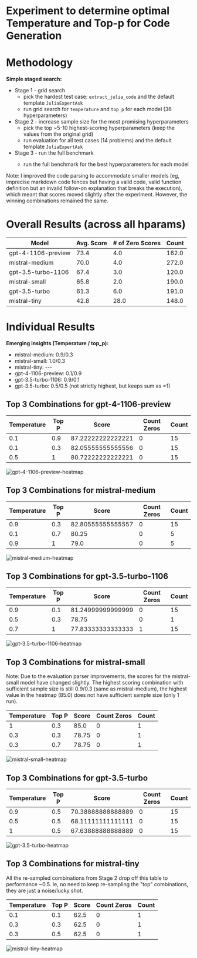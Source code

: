 # Experiment to determine optimal Temperature and Top-p for Code Generation

# Methodology

**Simple staged search:**
- Stage 1 - grid search
  - pick the hardest test case: `extract_julia_code` and the default template `JuliaExpertAsk`
  - run grid search for `temperature` and `top_p` for each model (36 hyperparameters)
- Stage 2 - increase sample size for the most promising hyperparameters
  - pick the top ~5-10 highest-scoring hyperparameters (keep the values from the original grid)
  - run evaluation for all test cases (14 problems) and the default template `JuliaExpertAsk`
- Stage 3 - run the full benchmark <done outside of the experiments folder>
  - run the full benchmark for the best hyperparameters for each model

Note: I improved the code parsing to accommodate smaller models (eg, imprecise markdown code fences but having a valid code, valid function definition but an invalid follow-on explanation that breaks the execution), which meant that scores moved slightly after the experiment. However, the winning combinations remained the same.

# Overall Results (across all hparams)

| Model              | Avg. Score | # of Zero Scores | Count |
|--------------------|------------|------------------|-------|
| gpt-4-1106-preview |       73.4 |              4.0 | 162.0 |
|     mistral-medium |       70.0 |              4.0 | 272.0 |
| gpt-3.5-turbo-1106 |       67.4 |              3.0 | 120.0 |
|      mistral-small |       65.8 |              2.0 | 190.0 |
|      gpt-3.5-turbo |       61.3 |              6.0 | 191.0 |
|       mistral-tiny |       42.8 |             28.0 | 148.0 |

# Individual Results

**Emerging insights (Temperature / top_p):**
- mistral-medium: 0.9/0.3
- mistral-small: 1.0/0.3
- mistral-tiny: ---
- gpt-4-1106-preview: 0.1/0.9
- gpt-3.5-turbo-1106: 0.9/0.1
- gpt-3.5-turbo: 0.5/0.5 (not strictly highest, but keeps sum as =1)

## Top 3 Combinations for gpt-4-1106-preview

| Temperature | Top P | Score             | Count Zeros | Count |
|-------------|-------|-------------------|-------------|-------|
|         0.1 |   0.9 | 87.22222222222221 |           0 |    15 |
|         0.1 |   0.3 | 82.05555555555556 |           0 |    15 |
|         0.5 |     1 | 80.72222222222221 |           0 |    15 |

![gpt-4-1106-preview-heatmap](gpt-4-1106-preview-parameter-search.png)

## Top 3 Combinations for mistral-medium

| Temperature | Top P | Score             | Count Zeros | Count |
|-------------|-------|-------------------|-------------|-------|
|         0.9 |   0.3 | 82.80555555555557 |           0 |    15 |
|         0.1 |   0.7 |             80.25 |           0 |     5 |
|         0.9 |     1 |              79.0 |           0 |     5 |

![mistral-medium-heatmap](mistral-medium-parameter-search.png)

## Top 3 Combinations for gpt-3.5-turbo-1106

| Temperature | Top P | Score             | Count Zeros | Count |
|-------------|-------|-------------------|-------------|-------|
|         0.9 |   0.1 | 81.24999999999999 |           0 |    15 |
|         0.5 |   0.3 |             78.75 |           0 |     1 |
|         0.7 |     1 | 77.83333333333333 |           1 |    15 |

![gpt-3.5-turbo-1106-heatmap](gpt-3.5-turbo-1106-parameter-search.png)

## Top 3 Combinations for mistral-small

Note: Due to the evaluation parser improvements, the scores for the mistral-small model have changed slightly. 
The highest scoring combination with sufficient sample size is still 0.9/0.3 (same as mistral-medium), the highest value in the heatmap (85.0) does not have sufficient sample size (only 1 run).

| Temperature | Top P | Score | Count Zeros | Count |
|-------------|-------|-------|-------------|-------|
|           1 |   0.3 |  85.0 |           0 |     1 |
|         0.3 |   0.3 | 78.75 |           0 |     1 |
|         0.3 |   0.7 | 78.75 |           0 |     1 |

![mistral-small-heatmap](mistral-small-parameter-search.png)

## Top 3 Combinations for gpt-3.5-turbo

| Temperature | Top P | Score             | Count Zeros | Count |
|-------------|-------|-------------------|-------------|-------|
|         0.9 |   0.5 | 70.38888888888889 |           0 |    15 |
|         0.5 |   0.5 | 68.11111111111111 |           0 |    15 |
|           1 |   0.5 | 67.63888888888889 |           0 |    15 |

![gpt-3.5-turbo-heatmap](gpt-3.5-turbo-parameter-search.png)

## Top 3 Combinations for mistral-tiny

All the re-sampled combinations from Stage 2 drop off this table to performance ~0.5. Ie, no need to keep re-sampling the "top" combinations, they are just a noise/lucky shot.

| Temperature | Top P | Score | Count Zeros | Count |
|-------------|-------|-------|-------------|-------|
|         0.1 |   0.1 |  62.5 |           0 |     1 |
|         0.3 |   0.3 |  62.5 |           0 |     1 |
|         0.3 |   0.5 |  62.5 |           0 |     1 |

![mistral-tiny-heatmap](mistral-tiny-parameter-search.png)

